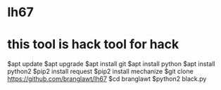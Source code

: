 # lh67
# this tool is hack tool for hack

$apt update
$apt upgrade
$apt install git
$apt install python
$apt install python2
$pip2 install request
$pip2 install mechanize
$git clone https://github.com/branglawt/lh67
$cd branglawt
$python2 black.py
